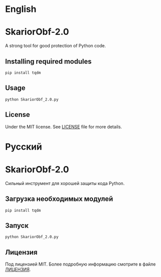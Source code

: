 # English

# SkariorObf-2.0
A strong tool for good protection of Python code.

## Installing required modules
`pip install tqdm`

## Usage
`python SkariorObf_2.0.py`

## License
Under the MIT license. See [LICENSE](https://github.com/Doremii109/SkariorObf-2.0/blob/main/LICENSE) file for more details.


# Русский

# SkariorObf-2.0
Сильный инструмент для хорошей защиты кода Python.

## Загрузка необходимых модулей
`pip install tqdm`

## Запуск
`python SkariorObf_2.0.py`

## Лицензия
Под лицензией MIT. Более подробную информацию смотрите в файле [ЛИЦЕНЗИЯ](https://github.com/Doremii109/SkariorObf-2.0/blob/main/LICENSE).
